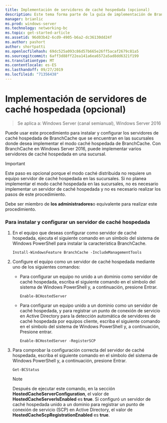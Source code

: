 ```yaml
---
title: Implementación de servidores de caché hospedada (opcional)
description: Este tema forma parte de la guía de implementación de BranchCache para Windows Server 2016, que muestra cómo implementar BranchCache en los modos de caché distribuida y hospedada para optimizar el uso del ancho de banda WAN en las sucursales.
manager: brianlic
ms.prod: windows-server
ms.technology: networking-bc
ms.topic: get-started-article
ms.assetid: 96d03b42-6cd9-4905-b6a2-dc36130dd24f
ms.author: pashort
author: shortpatti
ms.openlocfilehash: 69dc525a093c86d57b665e26ff5acaf2679c81a5
ms.sourcegitcommit: 6aff3d88ff22ea141a6ea6572a5ad8dd6321f199
ms.translationtype: MT
ms.contentlocale: es-ES
ms.lasthandoff: 09/27/2019
ms.locfileid: "71356438"
---
```

# <a name="deploy-hosted-cache-servers-optional"></a>Implementación de servidores de caché hospedada (opcional)

>Se aplica a: Windows Server (canal semianual), Windows Server 2016

Puede usar este procedimiento para instalar y configurar los servidores de caché hospedada de BranchCache que se encuentran en las sucursales donde desea implementar el modo caché hospedada de BranchCache. Con BranchCache en Windows Server 2016, puede implementar varios servidores de caché hospedada en una sucursal.  
  
> [!IMPORTANT]  
> Este paso es opcional porque el modo caché distribuida no requiere un equipo servidor de caché hospedada en las sucursales. Si no planea implementar el modo caché hospedada en las sucursales, no es necesario implementar un servidor de caché hospedada y no es necesario realizar los pasos de este procedimiento.  
  
Debe ser miembro de **los administradores**o equivalente para realizar este procedimiento.  
  
### <a name="to-install-and-configure-a-hosted-cache-server"></a>Para instalar y configurar un servidor de caché hospedada  
  
1.  En el equipo que deseas configurar como servidor de caché hospedada, ejecuta el siguiente comando en un símbolo del sistema de Windows PowerShell para instalar la característica BranchCache.  
  
    `Install-WindowsFeature BranchCache -IncludeManagementTools`  
  
2.  Configure el equipo como un servidor de caché hospedada mediante uno de los siguientes comandos:  
  
    -   Para configurar un equipo no unido a un dominio como servidor de caché hospedada, escriba el siguiente comando en el símbolo del sistema de Windows PowerShell y, a continuación, presione Entrar.  
  
        `Enable-BCHostedServer`  
  
    -   Para configurar un equipo unido a un dominio como un servidor de caché hospedada, y para registrar un punto de conexión de servicio en Active Directory para la detección automática de servidores de caché hospedada por equipos cliente, escriba el siguiente comando en el símbolo del sistema de Windows PowerShell y, a continuación, Presione entrar.  
  
        `Enable-BCHostedServer -RegisterSCP`  
  
3.  Para comprobar la configuración correcta del servidor de caché hospedada, escriba el siguiente comando en el símbolo del sistema de Windows PowerShell y, a continuación, presione Entrar.  
  
    `Get-BCStatus`  
  
    > [!NOTE]  
    > Después de ejecutar este comando, en la sección **HostedCacheServerConfiguration**, el valor de **HostedCacheServerIsEnabled** es **true**. Si configuró un servidor de caché hospedada unido a un dominio para registrar un punto de conexión de servicio (SCP) en Active Directory, el valor de **HostedCacheScpRegistrationEnabled** es **true**.  
  

